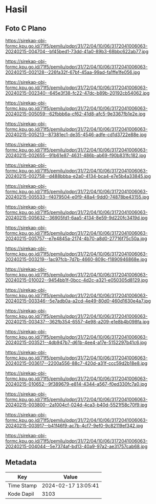# Hasil

## Foto C Plano

https://sirekap-obj-formc.kpu.go.id/71f5/pemilu/pdpr/31/72/04/10/06/3172041006063-20240215-004704--bf45bed1-73dd-41a0-89b3-68bbc622ab77.jpg

https://sirekap-obj-formc.kpu.go.id/71f5/pemilu/pdpr/31/72/04/10/06/3172041006063-20240215-002128--226fa32f-67bf-45aa-99ad-fa1ffe1fe056.jpg

https://sirekap-obj-formc.kpu.go.id/71f5/pemilu/pdpr/31/72/04/10/06/3172041006063-20240215-002340--645e3f38-fc22-47dc-b89b-20192cb54062.jpg

https://sirekap-obj-formc.kpu.go.id/71f5/pemilu/pdpr/31/72/04/10/06/3172041006063-20240215-005059--62fbbb6a-cf62-41d8-afc5-9e3367fb1e2e.jpg

https://sirekap-obj-formc.kpu.go.id/71f5/pemilu/pdpr/31/72/04/10/06/3172041006063-20240215-005213--87381ec1-de35-4546-adfe-cd1d3722e88e.jpg

https://sirekap-obj-formc.kpu.go.id/71f5/pemilu/pdpr/31/72/04/10/06/3172041006063-20240215-002655--91b61e87-4631-486b-ab69-f90b831fc182.jpg

https://sirekap-obj-formc.kpu.go.id/71f5/pemilu/pdpr/31/72/04/10/06/3172041006063-20240215-002758--d488bbba-e2a0-4134-bca4-e7e5b4a33845.jpg

https://sirekap-obj-formc.kpu.go.id/71f5/pemilu/pdpr/31/72/04/10/06/3172041006063-20240215-005533--f4079504-e0f9-48a4-9dd0-74878be43155.jpg

https://sirekap-obj-formc.kpu.go.id/71f5/pemilu/pdpr/31/72/04/10/06/3172041006063-20240215-005632--36905fd1-6aa5-4134-8e59-9d220fc3419d.jpg

https://sirekap-obj-formc.kpu.go.id/71f5/pemilu/pdpr/31/72/04/10/06/3172041006063-20240215-005757--e7e4845a-2174-4b70-a8d0-27716f75c50a.jpg

https://sirekap-obj-formc.kpu.go.id/71f5/pemilu/pdpr/31/72/04/10/06/3172041006063-20240215-003219--1ac97fcb-7d7b-4660-809c-f1890946868e.jpg

https://sirekap-obj-formc.kpu.go.id/71f5/pemilu/pdpr/31/72/04/10/06/3172041006063-20240215-010022--9454bb1f-0bcc-4d2c-a321-e050305d8129.jpg

https://sirekap-obj-formc.kpu.go.id/71f5/pemilu/pdpr/31/72/04/10/06/3172041006063-20240215-003346--5e7adb0a-a2cd-4e49-80d0-460d1630e4a7.jpg

https://sirekap-obj-formc.kpu.go.id/71f5/pemilu/pdpr/31/72/04/10/06/3172041006063-20240215-003437--362fb354-6557-4e98-a209-e1e8b4b098fa.jpg

https://sirekap-obj-formc.kpu.go.id/71f5/pemilu/pdpr/31/72/04/10/06/3172041006063-20240215-003521--4db947b7-d61b-4ee4-a17e-5152297b41c6.jpg

https://sirekap-obj-formc.kpu.go.id/71f5/pemilu/pdpr/31/72/04/10/06/3172041006063-20240215-003617--2200a556-88c7-420d-a31f-ccc59d2b18e8.jpg

https://sirekap-obj-formc.kpu.go.id/71f5/pemilu/pdpr/31/72/04/10/06/3172041006063-20240215-010652--9f389679-e814-4344-a567-f0ed330fc7a0.jpg

https://sirekap-obj-formc.kpu.go.id/71f5/pemilu/pdpr/31/72/04/10/06/3172041006063-20240215-003800--2a1004cf-024d-4ca3-b40d-5521f58c70f9.jpg

https://sirekap-obj-formc.kpu.go.id/71f5/pemilu/pdpr/31/72/04/10/06/3172041006063-20240215-003917--b41f46f9-ac7b-4cf7-9ef0-9c82119ef342.jpg

https://sirekap-obj-formc.kpu.go.id/71f5/pemilu/pdpr/31/72/04/10/06/3172041006063-20240215-004044--5e7374af-bd13-40a9-97a2-ae31757cab68.jpg


## Metadata

| Key        | Value               |
| ---------- | ------------------- |
| Time Stamp | 2024-02-17 13:05:41 |
| Kode Dapil | 3103                |



